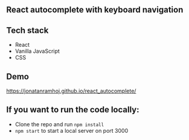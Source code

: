 ## React autocomplete with keyboard navigation

## Tech stack

- React
- Vanilla JavaScript
- CSS

## Demo

https://jonatanramhoj.github.io/react_autocomplete/

## If you want to run the code locally:

- Clone the repo and run `npm install`
- `npm start` to start a local server on port 3000
